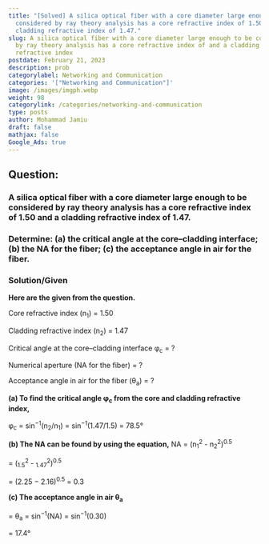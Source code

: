 ```yaml
---
title: "[Solved] A silica optical fiber with a core diameter large enough to be
  considered by ray theory analysis has a core refractive index of 1.50 and a
  cladding refractive index of 1.47."
slug: A silica optical fiber with a core diameter large enough to be considered
  by ray theory analysis has a core refractive index of and a cladding
  refractive index
postdate: February 21, 2023
description: prob
categorylabel: Networking and Communication
categories: '["Networking and Communication"]'
image: /images/imgph.webp
weight: 98
categorylink: /categories/networking-and-communication
type: posts
author: Mohammad Jamiu
draft: false
mathjax: false
Google_Ads: true
---
```

## Question:

### A silica optical fiber with a core diameter large enough to be considered by ray theory analysis has a core refractive index of 1.50 and a cladding refractive index of 1.47. 

### Determine: (a) the critical angle at the core–cladding interface; (b) the NA for the fiber; (c) the acceptance angle in air for the fiber. 


### Solution/Given

**Here are the given from the question.**

Core refractive index (n<sub>1</sub>) = 1.50

Cladding refractive index (n<sub>2</sub>) = 1.47

Critical angle at the core–cladding interface φ<sub>c</sub> = ?

Numerical aperture (NA for the fiber) = ?

Acceptance angle in air for the fiber (θ<sub>a</sub>) = ?

**(a) To find the critical angle φ<sub>c</sub> from the core and cladding refractive index,**

φ<sub>c</sub>  = sin<sup>−1</sup>(n<sub>2</sub>/n<sub>1</sub>) = sin<sup>−1</sup>(1.47/1.5) = 78.5°

**(b) The NA can be found by using the equation,** NA = (n<sub>1</sub><sup>2</sup> - n<sub>2</sub><sup>2</sup>)<sup>0.5</sup>

= (<sub>1.5</sub><sup>2</sup> - <sub>1.47</sub><sup>2</sup>)<sup>0.5</sup>

= (2.25 − 2.16)<sup>0.5</sup> = 0.3

**(c) The acceptance angle in air θ<sub>a</sub>**

= θ<sub>a</sub>  = sin<sup>−1</sup>(NA) = sin<sup>−1</sup>(0.30)

= 17.4°


